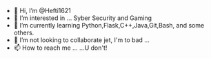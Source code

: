 - 👋 Hi, I’m @Hefti1621
- 👀 I’m interested in ... Syber Security and Gaming
- 🌱 I’m currently learning Python,Flask,C++,Java,Git,Bash, and some others.
- 💞️ I’m not looking to collaborate jet, I'm to bad ...
- 📫 How to reach me ... ...U don't!

<!---
Hefti1621/Hefti1621 is a ✨ special ✨ repository because its `README.md` (this file) appears on your GitHub profile.
You can click the Preview link to take a look at your changes.
--->
